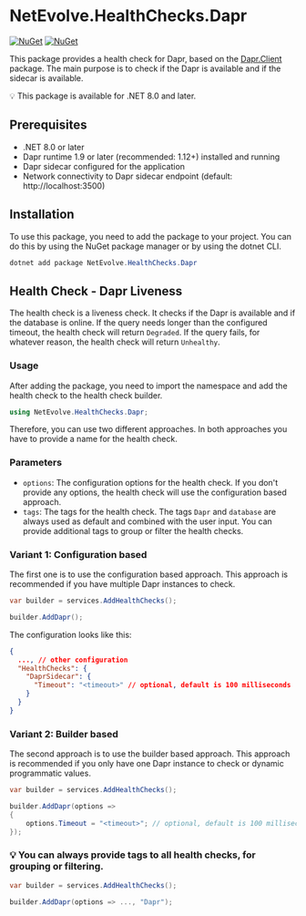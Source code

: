 # NetEvolve.HealthChecks.Dapr

[![NuGet](https://img.shields.io/nuget/v/NetEvolve.HealthChecks.Dapr?logo=nuget)](https://www.nuget.org/packages/NetEvolve.HealthChecks.Dapr/)
[![NuGet](https://img.shields.io/nuget/dt/NetEvolve.HealthChecks.Dapr?logo=nuget)](https://www.nuget.org/packages/NetEvolve.HealthChecks.Dapr/)

This package provides a health check for Dapr, based on the [Dapr.Client](https://www.nuget.org/packages/Dapr.Client/) package. The main purpose is to check if the Dapr is available and if the sidecar is available.

:bulb: This package is available for .NET 8.0 and later.

## Prerequisites

- .NET 8.0 or later
- Dapr runtime 1.9 or later (recommended: 1.12+) installed and running
- Dapr sidecar configured for the application
- Network connectivity to Dapr sidecar endpoint (default: http://localhost:3500)

## Installation
To use this package, you need to add the package to your project. You can do this by using the NuGet package manager or by using the dotnet CLI.
```powershell
dotnet add package NetEvolve.HealthChecks.Dapr
```

## Health Check - Dapr Liveness
The health check is a liveness check. It checks if the Dapr is available and if the database is online.
If the query needs longer than the configured timeout, the health check will return `Degraded`.
If the query fails, for whatever reason, the health check will return `Unhealthy`.

### Usage
After adding the package, you need to import the namespace and add the health check to the health check builder.
```csharp
using NetEvolve.HealthChecks.Dapr;
```
Therefore, you can use two different approaches. In both approaches you have to provide a name for the health check.

### Parameters
- `options`: The configuration options for the health check. If you don't provide any options, the health check will use the configuration based approach.
- `tags`: The tags for the health check. The tags `Dapr` and `database` are always used as default and combined with the user input. You can provide additional tags to group or filter the health checks.

### Variant 1: Configuration based
The first one is to use the configuration based approach. This approach is recommended if you have multiple Dapr instances to check.
```csharp
var builder = services.AddHealthChecks();

builder.AddDapr();
```

The configuration looks like this:
```json
{
  ..., // other configuration
  "HealthChecks": {
    "DaprSidecar": {
      "Timeout": "<timeout>" // optional, default is 100 milliseconds
    }
  }
}
```

### Variant 2: Builder based
The second approach is to use the builder based approach. This approach is recommended if you only have one Dapr instance to check or dynamic programmatic values.
```csharp
var builder = services.AddHealthChecks();

builder.AddDapr(options =>
{
    options.Timeout = "<timeout>"; // optional, default is 100 milliseconds
});
```

### :bulb: You can always provide tags to all health checks, for grouping or filtering.

```csharp
var builder = services.AddHealthChecks();

builder.AddDapr(options => ..., "Dapr");
```